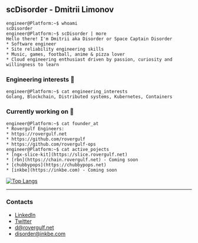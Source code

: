 ## scDisorder - Dmitrii Limonov
```console
engineer@Platform:~$ whoami
scDisorder
engineer@Platform:~$ scDisorder | more
Hello there! I'm Dmitrii aka Disorder or Space Captain Disorder
* Software engineer
* Site reliability engineering skills
* Music, games, football, anime & pizza lover
* Cloud engineering enthusiast driven by passion, curiosity and willingness to learn
```

### Engineering interests  :space_invader:
```console
engineer@Platform:~$ cat engineering_interests
Golang, Blockchain, Distributed systems, Kubernetes, Containers
```

### Currently working on :rocket:
```console
engineer@Platform:~$ cat founder_at
* Rovergulf Engineers:
* https://rovergulf.net
* https://github.com/rovergulf
* https://github.com/rovergulf-ops
engineer@Platform:~$ cat active_pojects
* [ngx-slice-kit](https://slice.rovergulf.net)
* [rbn](https://chain.rovergulf.net) - Coming soon
* [chubbypops](https://chubbypops.net)
* [inkbe](https://inkbe.com) - Coming soon
```

[![Top Langs](https://github-readme-stats.vercel.app/api/top-langs/?username=scDisorder)](https://github.com/anuraghazra/github-readme-stats)

---


### Contacts
* [LinkedIn](https://www.linkedin.com/in/dmitriy-limonov-937912102/)
* [Twitter](https://twitter.com/rzkmonster)
* d@rovergulf.net
* disorder@inkbe.com

